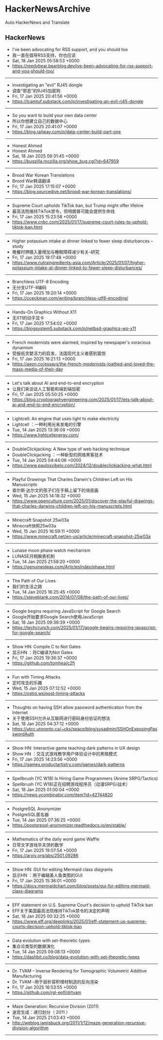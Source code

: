 # HackerNewsArchive
Auto HackerNews and Translate

## HackerNews
* I've been advocating for RSS support, and you should too
* 我一直在倡导RSS支持，你也应该
* Sat, 18 Jan 2025 05:58:53 +0000
* https://reedybear.bearblog.dev/ive-been-advocating-for-rss-support-and-you-should-too/
----
* Investigating an "evil" RJ45 dongle
* 调查“邪恶”的RJ45加密狗
* Fri, 17 Jan 2025 20:41:56 +0000
* https://lcamtuf.substack.com/p/investigating-an-evil-rj45-dongle
----
* So you want to build your own data center
* 所以你想建立自己的数据中心
* Fri, 17 Jan 2025 20:41:07 +0000
* https://blog.railway.com/p/data-center-build-part-one
----
* Honest Ahmed
* Honest Ahmed
* Sat, 18 Jan 2025 09:31:45 +0000
* https://bugzilla.mozilla.org/show_bug.cgi?id=647959
----
* Brood War Korean Translations
* Brood War韩语翻译
* Fri, 17 Jan 2025 17:15:07 +0000
* https://blog.sourcedive.net/brood-war-korean-translations/
----
* Supreme Court upholds TikTok ban, but Trump might offer lifeline
* 最高法院维持TikTok禁令，但特朗普可能会提供生命线
* Fri, 17 Jan 2025 15:23:58 +0000
* https://www.cnbc.com/2025/01/17/supreme-court-rules-to-uphold-tiktok-ban.html
----
* Higher potassium intake at dinner linked to fewer sleep disturbances – study
* 晚餐时钾摄入量增加与睡眠障碍减少有关–研究
* Fri, 17 Jan 2025 19:17:48 +0000
* https://www.nutraingredients-asia.com/Article/2025/01/07/higher-potassium-intake-at-dinner-linked-to-fewer-sleep-disturbances/
----
* Branchless UTF-8 Encoding
* 无分支UTF-8编码
* Fri, 17 Jan 2025 19:20:14 +0000
* https://cceckman.com/writing/branchless-utf8-encoding/
----
* Hands-On Graphics Without X11
* 无X11的动手显卡
* Fri, 17 Jan 2025 17:54:02 +0000
* https://blogsystem5.substack.com/p/netbsd-graphics-wo-x11
----
* French modernists were alarmed, inspired by newspaper's voracious dynamism
* 受报纸贪婪活力的启发，法国现代主义者感到震惊
* Fri, 17 Jan 2025 16:21:13 +0000
* https://aeon.co/essays/the-french-modernists-loathed-and-loved-the-mass-media-of-their-day
----
* Let's talk about AI and end-to-end encryption
* 让我们来谈谈人工智能和端到端加密
* Fri, 17 Jan 2025 05:50:25 +0000
* https://blog.cryptographyengineering.com/2025/01/17/lets-talk-about-ai-and-end-to-end-encryption/
----
* Lightcell: An engine that uses light to make electricity
* Lightcell ：一种利用光来发电的引擎
* Tue, 14 Jan 2025 13:36:09 +0000
* https://www.lightcellenergy.com/
----
* DoubleClickjacking: A New type of web hacking technique
* DoubleClickjacking ：一种新型的网络黑客技术
* Tue, 14 Jan 2025 04:44:06 +0000
* https://www.paulosyibelo.com/2024/12/doubleclickjacking-what.html
----
* Playful Drawings That Charles Darwin's Children Left on His Manuscripts
* 查尔斯·达尔文的孩子们在手稿上留下的俏皮画
* Wed, 15 Jan 2025 14:18:32 +0000
* https://www.openculture.com/2025/01/discover-the-playful-drawings-that-charles-darwins-children-left-on-his-manuscripts.html
----
* Minecraft Snapshot 25w03a
* Minecraft快照25w03a
* Wed, 15 Jan 2025 16:59:11 +0000
* https://www.minecraft.net/en-us/article/minecraft-snapshot-25w03a
----
* Lunase moon phase watch mechanism
* LUNASE月相腕表机制
* Tue, 14 Jan 2025 21:58:20 +0000
* https://genuineideas.com/ArticlesIndex/phase.html
----
* The Path of Our Lives
* 我们的生活之路
* Tue, 14 Jan 2025 16:25:45 +0000
* https://steveblank.com/2014/07/08/the-path-of-our-lives/
----
* Google begins requiring JavaScript for Google Search
* Google开始要求Google Search使用JavaScript
* Sat, 18 Jan 2025 09:36:39 +0000
* https://techcrunch.com/2025/01/17/google-begins-requiring-javascript-for-google-search/
----
* Show HN: Compile C to Not Gates
* 显示HN ：将C编译为Not Gates
* Fri, 17 Jan 2025 19:36:37 +0000
* https://github.com/tomhea/c2fj
----
* Fun with Timing Attacks
* 定时攻击的乐趣
* Wed, 15 Jan 2025 07:12:52 +0000
* https://ostro.ws/post-timing-attacks
----
* Thoughts on having SSH allow password authentication from the Internet
* 关于使用SSH允许从互联网进行密码身份验证的想法
* Sat, 18 Jan 2025 04:37:12 +0000
* https://utcc.utoronto.ca/~cks/space/blog/sysadmin/SSHOnExposingPasswordAuth
----
* Show HN: Interactive game teaching dark patterns in UX design
* Show HN ：交互式游戏教学用户体验设计中的黑暗模式
* Fri, 17 Jan 2025 14:23:56 +0000
* https://games.productartistry.com/games/dark-patterns
----
* Spellbrush (YC W18) Is Hiring Game Programmers (Anime SRPG/Tactics)
* Spellbrush (YC W18)正在招聘游戏程序员（动漫SRPG/战术）
* Sat, 18 Jan 2025 01:00:04 +0000
* https://news.ycombinator.com/item?id=42744820
----
* PostgreSQL Anonymizer
* PostgreSQL匿名器
* Tue, 14 Jan 2025 07:36:25 +0000
* https://postgresql-anonymizer.readthedocs.io/en/stable/
----
* Mathematics of the daily word game Waffle
* 日常文字游戏华夫饼的数学
* Fri, 17 Jan 2025 19:07:54 +0000
* https://arxiv.org/abs/2501.09286
----
* Show HN: GUI for editing Mermaid class diagrams
* 显示HN ：用于编辑美人鱼类图的GUI
* Fri, 17 Jan 2025 15:36:01 +0000
* https://docs.mermaidchart.com/blog/posts/gui-for-editing-mermaid-class-diagrams
----
* EFF statement on U.S. Supreme Court's decision to uphold TikTok ban
* EFF关于美国最高法院维持TikTok禁令的决定的声明
* Sat, 18 Jan 2025 00:32:25 +0000
* https://www.eff.org/deeplinks/2025/01/eff-statement-us-supreme-courts-decision-uphold-tiktok-ban
----
* Data evolution with set-theoretic types
* 集合论类型的数据演化
* Tue, 14 Jan 2025 09:08:13 +0000
* https://dashbit.co/blog/data-evolution-with-set-theoretic-types
----
* Dr. TVAM – Inverse Rendering for Tomographic Volumetric Additive Manufacturing
* Dr. TVAM –用于层析容积增材制造的反向渲染
* Fri, 17 Jan 2025 16:53:55 +0000
* https://github.com/rgl-epfl/drtvam
----
* Maze Generation: Recursive Division (2011)
* 迷宫生成：递归划分（ 2011 ）
* Tue, 14 Jan 2025 21:03:43 +0000
* http://weblog.jamisbuck.org/2011/1/12/maze-generation-recursive-division-algorithm
----

